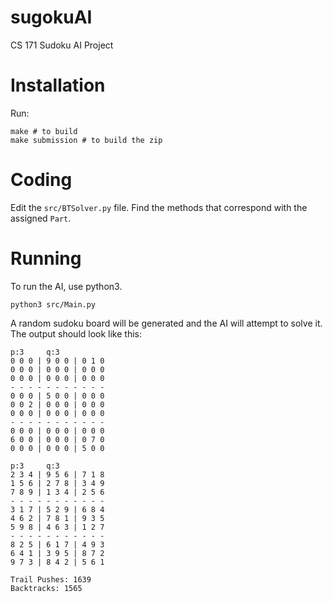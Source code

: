 # sugokuAI
 CS 171 Sudoku AI Project

# Installation

Run:

```shell
make # to build
make submission # to build the zip
```

# Coding

Edit the `src/BTSolver.py` file. Find the methods that correspond with the assigned `Part`.

# Running

To run the AI, use python3.

```shell
python3 src/Main.py
```

A random sudoku board will be generated and the AI will attempt to solve it. The output should look like this:

```shell
p:3     q:3
0 0 0 | 9 0 0 | 0 1 0 
0 0 0 | 0 0 0 | 0 0 0 
0 0 0 | 0 0 0 | 0 0 0 
- - - - - - - - - - - 
0 0 0 | 5 0 0 | 0 0 0 
0 0 2 | 0 0 0 | 0 0 0 
0 0 0 | 0 0 0 | 0 0 0 
- - - - - - - - - - - 
0 0 0 | 0 0 0 | 0 0 0 
6 0 0 | 0 0 0 | 0 7 0 
0 0 0 | 0 0 0 | 5 0 0 

p:3     q:3
2 3 4 | 9 5 6 | 7 1 8 
1 5 6 | 2 7 8 | 3 4 9 
7 8 9 | 1 3 4 | 2 5 6 
- - - - - - - - - - - 
3 1 7 | 5 2 9 | 6 8 4 
4 6 2 | 7 8 1 | 9 3 5 
5 9 8 | 4 6 3 | 1 2 7 
- - - - - - - - - - - 
8 2 5 | 6 1 7 | 4 9 3 
6 4 1 | 3 9 5 | 8 7 2 
9 7 3 | 8 4 2 | 5 6 1 

Trail Pushes: 1639
Backtracks: 1565
```

